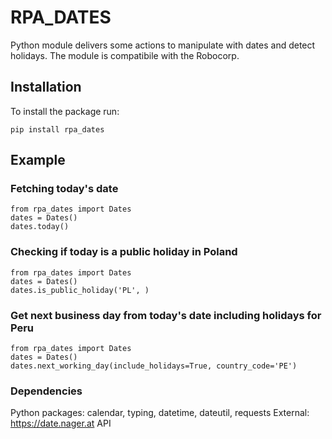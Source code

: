 # RPA_DATES
Python module delivers some actions to manipulate with dates and detect holidays.
The module is compatibile with the Robocorp.

## Installation
To install the package run:

```
pip install rpa_dates
```

## Example
### Fetching today's date
```
from rpa_dates import Dates
dates = Dates()
dates.today()
```
### Checking if today is a public holiday in Poland
```
from rpa_dates import Dates
dates = Dates()
dates.is_public_holiday('PL', )
```
### Get next business day from today's date including holidays for Peru
```
from rpa_dates import Dates
dates = Dates()
dates.next_working_day(include_holidays=True, country_code='PE')
```
### Dependencies
Python packages: calendar, typing, datetime, dateutil, requests
External: https://date.nager.at API
